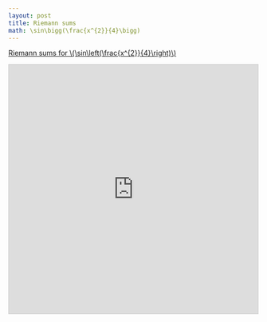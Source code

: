 ```yaml
---
layout: post
title: Riemann sums
math: \sin\bigg(\frac{x^{2}}{4}\bigg)
---
```


[Riemann sums for \\(\sin\left(\frac{x^{2}}{4}\right)\\)](https://www.desmos.com/calculator/bbnm5kpfin)

<iframe src="https://www.desmos.com/calculator/bbnm5kpfin?embed" width="500" height="500" style="border: 1px solid #ccc" frameborder=0></iframe>

